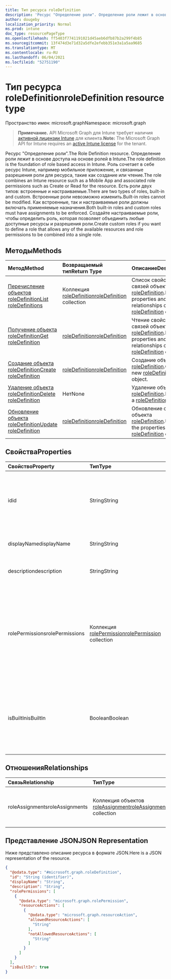 ```yaml
---
title: Тип ресурса roleDefinition
description: 'Ресурс "Определение роли". Определение роли лежит в основе доступа на основе ролей в Intune. Роль сочетает в себе ресурс Intune, например мобильное приложение, и связанные разрешения роли для ресурса, такие как создание или чтение. Есть роли двух типов: встроенные и настраиваемые. Встроенные роли невозможно изменить. Как встроенные, так и настраиваемые роли должны включать применяемые назначения. Создайте настраиваемые роли, чтобы определить роль, которая позволяет объединить любые доступные ресурсы и разрешения роли.'
author: dougeby
localization_priority: Normal
ms.prod: intune
doc_type: resourcePageType
ms.openlocfilehash: ff5403f7741191021d45aeb6dfb87b2a299f4b85
ms.sourcegitcommit: 13f474d3e71d32a5dfe2efebb351e3a1a5aa9685
ms.translationtype: MT
ms.contentlocale: ru-RU
ms.lasthandoff: 06/04/2021
ms.locfileid: "52751190"
---
```

# <a name="roledefinition-resource-type"></a><span data-ttu-id="dae6e-109">Тип ресурса roleDefinition</span><span class="sxs-lookup"><span data-stu-id="dae6e-109">roleDefinition resource type</span></span>

<span data-ttu-id="dae6e-110">Пространство имен: microsoft.graph</span><span class="sxs-lookup"><span data-stu-id="dae6e-110">Namespace: microsoft.graph</span></span>

> <span data-ttu-id="dae6e-111">**Примечание.** API Microsoft Graph для Intune требует наличия [активной лицензии Intune](https://go.microsoft.com/fwlink/?linkid=839381) для клиента.</span><span class="sxs-lookup"><span data-stu-id="dae6e-111">**Note:** The Microsoft Graph API for Intune requires an [active Intune license](https://go.microsoft.com/fwlink/?linkid=839381) for the tenant.</span></span>

<span data-ttu-id="dae6e-112">Ресурс "Определение роли".</span><span class="sxs-lookup"><span data-stu-id="dae6e-112">The Role Definition resource.</span></span> <span data-ttu-id="dae6e-113">Определение роли лежит в основе доступа на основе ролей в Intune.</span><span class="sxs-lookup"><span data-stu-id="dae6e-113">The role definition is the foundation of role based access in Intune.</span></span> <span data-ttu-id="dae6e-114">Роль сочетает в себе ресурс Intune, например мобильное приложение, и связанные разрешения роли для ресурса, такие как создание или чтение.</span><span class="sxs-lookup"><span data-stu-id="dae6e-114">The role combines an Intune resource such as a Mobile App and associated role permissions such as Create or Read for the resource.</span></span> <span data-ttu-id="dae6e-115">Есть роли двух типов: встроенные и настраиваемые.</span><span class="sxs-lookup"><span data-stu-id="dae6e-115">There are two types of roles, built-in and custom.</span></span> <span data-ttu-id="dae6e-116">Встроенные роли невозможно изменить.</span><span class="sxs-lookup"><span data-stu-id="dae6e-116">Built-in roles cannot be modified.</span></span> <span data-ttu-id="dae6e-117">Как встроенные, так и настраиваемые роли должны включать применяемые назначения.</span><span class="sxs-lookup"><span data-stu-id="dae6e-117">Both built-in roles and custom roles must have assignments to be enforced.</span></span> <span data-ttu-id="dae6e-118">Создайте настраиваемые роли, чтобы определить роль, которая позволяет объединить любые доступные ресурсы и разрешения роли.</span><span class="sxs-lookup"><span data-stu-id="dae6e-118">Create custom roles if you want to define a role that allows any of the available resources and role permissions to be combined into a single role.</span></span>

## <a name="methods"></a><span data-ttu-id="dae6e-119">Методы</span><span class="sxs-lookup"><span data-stu-id="dae6e-119">Methods</span></span>
|<span data-ttu-id="dae6e-120">Метод</span><span class="sxs-lookup"><span data-stu-id="dae6e-120">Method</span></span>|<span data-ttu-id="dae6e-121">Возвращаемый тип</span><span class="sxs-lookup"><span data-stu-id="dae6e-121">Return Type</span></span>|<span data-ttu-id="dae6e-122">Описание</span><span class="sxs-lookup"><span data-stu-id="dae6e-122">Description</span></span>|
|:---|:---|:---|
|[<span data-ttu-id="dae6e-123">Перечисление объектов roleDefinition</span><span class="sxs-lookup"><span data-stu-id="dae6e-123">List roleDefinitions</span></span>](../api/intune-rbac-roledefinition-list.md)|<span data-ttu-id="dae6e-124">Коллекция [roleDefinition](../resources/intune-rbac-roledefinition.md)</span><span class="sxs-lookup"><span data-stu-id="dae6e-124">[roleDefinition](../resources/intune-rbac-roledefinition.md) collection</span></span>|<span data-ttu-id="dae6e-125">Список свойств и связей объектов [roleDefinition](../resources/intune-rbac-roledefinition.md).</span><span class="sxs-lookup"><span data-stu-id="dae6e-125">List properties and relationships of the [roleDefinition](../resources/intune-rbac-roledefinition.md) objects.</span></span>|
|[<span data-ttu-id="dae6e-126">Получение объекта roleDefinition</span><span class="sxs-lookup"><span data-stu-id="dae6e-126">Get roleDefinition</span></span>](../api/intune-rbac-roledefinition-get.md)|[<span data-ttu-id="dae6e-127">roleDefinition</span><span class="sxs-lookup"><span data-stu-id="dae6e-127">roleDefinition</span></span>](../resources/intune-rbac-roledefinition.md)|<span data-ttu-id="dae6e-128">Чтение свойств и связей объекта [roleDefinition](../resources/intune-rbac-roledefinition.md).</span><span class="sxs-lookup"><span data-stu-id="dae6e-128">Read properties and relationships of the [roleDefinition](../resources/intune-rbac-roledefinition.md) object.</span></span>|
|[<span data-ttu-id="dae6e-129">Создание объекта roleDefinition</span><span class="sxs-lookup"><span data-stu-id="dae6e-129">Create roleDefinition</span></span>](../api/intune-rbac-roledefinition-create.md)|[<span data-ttu-id="dae6e-130">roleDefinition</span><span class="sxs-lookup"><span data-stu-id="dae6e-130">roleDefinition</span></span>](../resources/intune-rbac-roledefinition.md)|<span data-ttu-id="dae6e-131">Создание объекта [roleDefinition](../resources/intune-rbac-roledefinition.md).</span><span class="sxs-lookup"><span data-stu-id="dae6e-131">Create a new [roleDefinition](../resources/intune-rbac-roledefinition.md) object.</span></span>|
|[<span data-ttu-id="dae6e-132">Удаление объекта roleDefinition</span><span class="sxs-lookup"><span data-stu-id="dae6e-132">Delete roleDefinition</span></span>](../api/intune-rbac-roledefinition-delete.md)|<span data-ttu-id="dae6e-133">Нет</span><span class="sxs-lookup"><span data-stu-id="dae6e-133">None</span></span>|<span data-ttu-id="dae6e-134">Удаление объекта [roleDefinition](../resources/intune-rbac-roledefinition.md).</span><span class="sxs-lookup"><span data-stu-id="dae6e-134">Deletes a [roleDefinition](../resources/intune-rbac-roledefinition.md).</span></span>|
|[<span data-ttu-id="dae6e-135">Обновление объекта roleDefinition</span><span class="sxs-lookup"><span data-stu-id="dae6e-135">Update roleDefinition</span></span>](../api/intune-rbac-roledefinition-update.md)|[<span data-ttu-id="dae6e-136">roleDefinition</span><span class="sxs-lookup"><span data-stu-id="dae6e-136">roleDefinition</span></span>](../resources/intune-rbac-roledefinition.md)|<span data-ttu-id="dae6e-137">Обновление свойств объекта [roleDefinition](../resources/intune-rbac-roledefinition.md).</span><span class="sxs-lookup"><span data-stu-id="dae6e-137">Update the properties of a [roleDefinition](../resources/intune-rbac-roledefinition.md) object.</span></span>|

## <a name="properties"></a><span data-ttu-id="dae6e-138">Свойства</span><span class="sxs-lookup"><span data-stu-id="dae6e-138">Properties</span></span>
|<span data-ttu-id="dae6e-139">Свойство</span><span class="sxs-lookup"><span data-stu-id="dae6e-139">Property</span></span>|<span data-ttu-id="dae6e-140">Тип</span><span class="sxs-lookup"><span data-stu-id="dae6e-140">Type</span></span>|<span data-ttu-id="dae6e-141">Описание</span><span class="sxs-lookup"><span data-stu-id="dae6e-141">Description</span></span>|
|:---|:---|:---|
|<span data-ttu-id="dae6e-142">id</span><span class="sxs-lookup"><span data-stu-id="dae6e-142">id</span></span>|<span data-ttu-id="dae6e-143">String</span><span class="sxs-lookup"><span data-stu-id="dae6e-143">String</span></span>|<span data-ttu-id="dae6e-144">Ключ объекта.</span><span class="sxs-lookup"><span data-stu-id="dae6e-144">Key of the entity.</span></span> <span data-ttu-id="dae6e-145">Это свойство доступно только для чтения и создается автоматически.</span><span class="sxs-lookup"><span data-stu-id="dae6e-145">This is read-only and automatically generated.</span></span>|
|<span data-ttu-id="dae6e-146">displayName</span><span class="sxs-lookup"><span data-stu-id="dae6e-146">displayName</span></span>|<span data-ttu-id="dae6e-147">String</span><span class="sxs-lookup"><span data-stu-id="dae6e-147">String</span></span>|<span data-ttu-id="dae6e-148">Отображаемое имя определения роли.</span><span class="sxs-lookup"><span data-stu-id="dae6e-148">Display Name of the Role definition.</span></span>|
|<span data-ttu-id="dae6e-149">description</span><span class="sxs-lookup"><span data-stu-id="dae6e-149">description</span></span>|<span data-ttu-id="dae6e-150">String</span><span class="sxs-lookup"><span data-stu-id="dae6e-150">String</span></span>|<span data-ttu-id="dae6e-151">Описание определения роли.</span><span class="sxs-lookup"><span data-stu-id="dae6e-151">Description of the Role definition.</span></span>|
|<span data-ttu-id="dae6e-152">rolePermissions</span><span class="sxs-lookup"><span data-stu-id="dae6e-152">rolePermissions</span></span>|<span data-ttu-id="dae6e-153">Коллекция [rolePermission](../resources/intune-rbac-rolepermission.md)</span><span class="sxs-lookup"><span data-stu-id="dae6e-153">[rolePermission](../resources/intune-rbac-rolepermission.md) collection</span></span>|<span data-ttu-id="dae6e-154">Список разрешений, активированных для роли.</span><span class="sxs-lookup"><span data-stu-id="dae6e-154">List of Role Permissions this role is allowed to perform.</span></span> <span data-ttu-id="dae6e-155">Они должны соответствовать объекту actionName, который определен как часть rolePermission.</span><span class="sxs-lookup"><span data-stu-id="dae6e-155">These must match the actionName that is defined as part of the rolePermission.</span></span>|
|<span data-ttu-id="dae6e-156">isBuiltIn</span><span class="sxs-lookup"><span data-stu-id="dae6e-156">isBuiltIn</span></span>|<span data-ttu-id="dae6e-157">Boolean</span><span class="sxs-lookup"><span data-stu-id="dae6e-157">Boolean</span></span>|<span data-ttu-id="dae6e-158">Тип роли.</span><span class="sxs-lookup"><span data-stu-id="dae6e-158">Type of Role.</span></span> <span data-ttu-id="dae6e-159">Для встроенного определения роли задается значение True, а для настраиваемого — False.</span><span class="sxs-lookup"><span data-stu-id="dae6e-159">Set to True if it is built-in, or set to False if it is a custom role definition.</span></span>|

## <a name="relationships"></a><span data-ttu-id="dae6e-160">Отношения</span><span class="sxs-lookup"><span data-stu-id="dae6e-160">Relationships</span></span>
|<span data-ttu-id="dae6e-161">Связь</span><span class="sxs-lookup"><span data-stu-id="dae6e-161">Relationship</span></span>|<span data-ttu-id="dae6e-162">Тип</span><span class="sxs-lookup"><span data-stu-id="dae6e-162">Type</span></span>|<span data-ttu-id="dae6e-163">Описание</span><span class="sxs-lookup"><span data-stu-id="dae6e-163">Description</span></span>|
|:---|:---|:---|
|<span data-ttu-id="dae6e-164">roleAssignments</span><span class="sxs-lookup"><span data-stu-id="dae6e-164">roleAssignments</span></span>|<span data-ttu-id="dae6e-165">Коллекция объектов [roleAssignment](../resources/intune-rbac-roleassignment.md)</span><span class="sxs-lookup"><span data-stu-id="dae6e-165">[roleAssignment](../resources/intune-rbac-roleassignment.md) collection</span></span>|<span data-ttu-id="dae6e-166">Список назначений ролей для определения роли.</span><span class="sxs-lookup"><span data-stu-id="dae6e-166">List of Role assignments for this role definition.</span></span>|

## <a name="json-representation"></a><span data-ttu-id="dae6e-167">Представление JSON</span><span class="sxs-lookup"><span data-stu-id="dae6e-167">JSON Representation</span></span>
<span data-ttu-id="dae6e-168">Ниже представлено описание ресурса в формате JSON.</span><span class="sxs-lookup"><span data-stu-id="dae6e-168">Here is a JSON representation of the resource.</span></span>
<!-- {
  "blockType": "resource",
  "keyProperty": "id",
  "@odata.type": "microsoft.graph.roleDefinition"
}
-->
``` json
{
  "@odata.type": "#microsoft.graph.roleDefinition",
  "id": "String (identifier)",
  "displayName": "String",
  "description": "String",
  "rolePermissions": [
    {
      "@odata.type": "microsoft.graph.rolePermission",
      "resourceActions": [
        {
          "@odata.type": "microsoft.graph.resourceAction",
          "allowedResourceActions": [
            "String"
          ],
          "notAllowedResourceActions": [
            "String"
          ]
        }
      ]
    }
  ],
  "isBuiltIn": true
}
```




